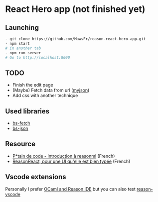 
# React Hero app (not finished yet)

## Launching

```bash
- git clone https://github.com/MawsFr/reason-react-hero-app.git
- npm start
# in another tab
- npm run server
# Go to http://localhost:8000
```

## TODO
- Finish the edit page
- (Maybe) Fetch data from url ([myjson](http://myjson.com/))
- Add css with another technique

## Used libraries
- [bs-fetch](https://github.com/reasonml-community/bs-fetch) 
- [bs-json](https://github.com/glennsl/bs-json)

## Resource
- [P*tain de code - Introduction à reasonml](https://putaindecode.io/articles/introduction-a-reasonml/) (French)
- [ReasonReact, pour une UI qu'elle est bien typée](https://putaindecode.io/articles/reason-react-pour-une-ui-qu-elle-est-bien-typee/) (French)

## Vscode extensions
Personally I prefer [OCaml and Reason IDE](https://marketplace.visualstudio.com/items?itemName=freebroccolo.reasonml) but you can also test [reason-vscode](https://marketplace.visualstudio.com/items?itemName=jaredly.reason-vscode)